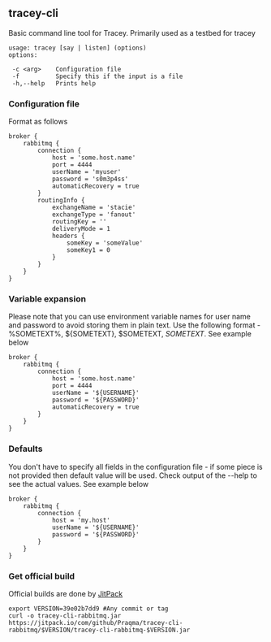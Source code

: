 ## tracey-cli

Basic command line tool for Tracey. Primarily used as a testbed for tracey

```
usage: tracey [say | listen] (options)
options:

 -c <arg>    Configuration file
 -f          Specify this if the input is a file
 -h,--help   Prints help
 ```
 
### Configuration file

Format as follows

```
broker {
    rabbitmq {
    	connection {
        	host = 'some.host.name'
        	port = 4444
        	userName = 'myuser'
        	password = 's0m3p4ss'
        	automaticRecovery = true
        }
        routingInfo {
        	exchangeName = 'stacie'
        	exchangeType = 'fanout'
        	routingKey = ''
        	deliveryMode = 1
        	headers {
        		someKey = 'someValue'
        		someKey1 = 0
        	}
        }
    }
}
```

### Variable expansion

Please note that you can use environment variable names for user name and password to avoid storing them in plain text.
Use the following format - %SOMETEXT%, ${SOMETEXT}, $SOMETEXT, $SOMETEXT$.
See example below

```
broker {
    rabbitmq {
        connection {
            host = 'some.host.name'
            port = 4444
            userName = '${USERNAME}'
            password = '${PASSWORD}'
            automaticRecovery = true
        }
    }
}
```

### Defaults

You don't have to specify all fields in the configuration file - if some piece is not provided then default value will be used.
Check output of the --help to see the actual values.
See example below

```
broker {
    rabbitmq {
        connection {
            host = 'my.host'
            userName = '${USERNAME}'
            password = '${PASSWORD}'
        }
    }
}
```

### Get official build

Official builds are done by [JitPack](https://jitpack.io)

```
export VERSION=39e02b7dd9 #Any commit or tag
curl -o tracey-cli-rabbitmq.jar https://jitpack.io/com/github/Praqma/tracey-cli-rabbitmq/$VERSION/tracey-cli-rabbitmq-$VERSION.jar
```